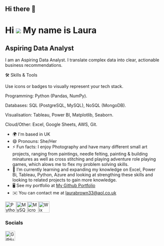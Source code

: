 ## Hi there 👋
Hi ![](https://user-images.githubusercontent.com/18350557/176309783-0785949b-9127-417c-8b55-ab5a4333674e.gif) My name is Laura
==============================================================================================================================

Aspiring Data Analyst
---------------------

I am an Aspiring Data Analyst. I translate complex data into clear, actionable business recommendations.

🛠️ Skills & Tools

Use icons or badges to visually represent your tech stack.

Programming: Python (Pandas, NumPy).

Databases: SQL (PostgreSQL, MySQL), NoSQL (MongoDB).

Visualisation: Tableau, Power BI, Matplotlib, Seaborn.

Cloud/Other: Excel, Google Sheets, AWS, Git.

* 🌍  I'm based in UK
* 😄  Pronouns: She/Her
* ⚡ Fun facts: I enjoy Photography and have many different small art projects, ranging from paintings, needle felting, painting & building minatures as well as cross stitching and playing adventure role playing games, which alows me to flex my problem solving skills.
* 🌱 I’m currently learning and expanding my knowledge on Excel, Power Bi, Tableau, Python, Azure and looking at strengthing these skills and looking to related projects to gain more knowledge.
* 🖥️  See my portfolio at [My Github Portfolio](http://github.com/LauraBrown-hub)
* ✉️  You can contact me at [laurabrown33@aol.co.uk](mailto:laurabrown33@aol.co.uk)

<p align="left">
<a href="https://www.python.org/" target="_blank" rel="noreferrer"><img src="https://raw.githubusercontent.com/danielcranney/readme-generator/main/public/icons/skills/python-colored.svg" alt="Python" title="Python" width="36" height="36" /></a><a href="https://www.mysql.com/" target="_blank" rel="noreferrer"><img src="https://raw.githubusercontent.com/danielcranney/readme-generator/main/public/icons/skills/mysql-colored.svg" alt="MySQL" title="MySQL" width="36" height="36" /></a><a href="https://portal.azure.com/" target="_blank" rel="noreferrer"><img src="https://raw.githubusercontent.com/danielcranney/readme-generator/main/public/icons/skills/azure-colored.svg" alt="Microsoft Azure" title="Microsoft Azure" width="36" height="36" /></a><a href="https://wix.com" target="_blank" rel="noreferrer"><img src="https://raw.githubusercontent.com/danielcranney/readme-generator/main/public/icons/skills/wix-colored.svg" alt="Wix" title="Wix" width="36" height="36" /></a>
</p>

### Socials

<p align="left"> <a href="https://www.github.com/LauraBrown-hub" target="_blank" rel="noreferrer"> <picture> <source media="(prefers-color-scheme: dark)" srcset="https://raw.githubusercontent.com/danielcranney/readme-generator/main/public/icons/socials/github-dark.svg" /> <source media="(prefers-color-scheme: light)" srcset="https://raw.githubusercontent.com/danielcranney/readme-generator/main/public/icons/socials/github.svg" /> <img src="https://raw.githubusercontent.com/danielcranney/readme-generator/main/public/icons/socials/github.svg" width="32" height="32" alt="GitHub" title="GitHub" /> </picture> </a></p>
